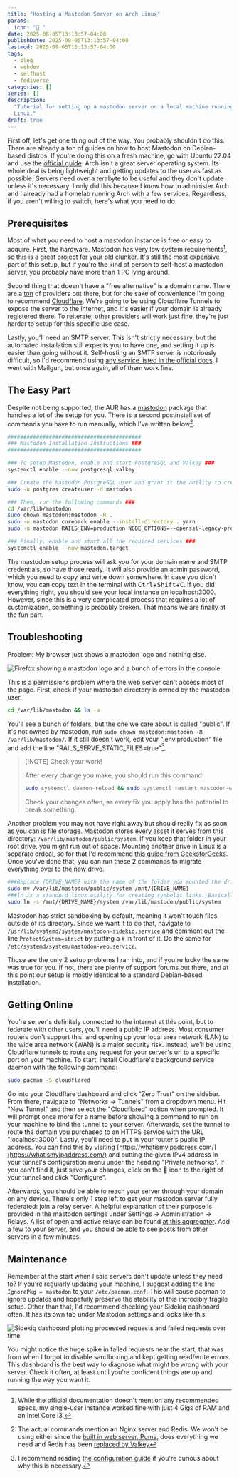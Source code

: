```yaml
---
title: "Hosting a Mastodon Server on Arch Linux"
params:
  icon: " "
date: 2025-08-05T13:13:57-04:00
publishDate: 2025-08-05T13:13:57-04:00
lastmod: 2025-08-05T13:13:57-04:00
tags:
  - blog
  - webdev
  - selfhost
  - fediverse
categories: []
series: []
description:
  "Tutorial for setting up a mastodon server on a local machine running Arch
  Linux."
draft: true
---
```


<!--markdownlint-disable MD025 MD033 MD013 MD036-->

First off, let's get one thing out of the way. You probably shouldn't do this.
There are already a ton of guides on how to host Mastodon on Debian-based
distros. If you're doing this on a fresh machine, go with Ubuntu 22.04 and use
the [official guide](https://docs.joinmastodon.org/admin/prerequisites/). Arch
isn't a great server operating system. Its whole deal is being lightweight and
getting updates to the user as fast as possible. Servers need over a terabyte to
be useful and they don't update unless it's necessary. I only did this because I
know how to administer Arch and I already had a homelab running Arch with a few
services. Regardless, if you aren't willing to switch, here's what you need to
do.

## Prerequisites

Most of what you need to host a mastodon instance is free or easy to acquire.
First, the hardware. Mastodon has very low system requirements[^1], so this is a
great project for your old clunker. It's still the most expensive part of this
setup, but if you're the kind of person to self-host a mastodon server, you
probably have more than 1 PC lying around.

[^1]:
    While the official documentation doesn't mention any recommended specs, my
    single-user instance worked fine with just 4 Gigs of RAM and an Intel Core
    i3.

Second thing that doesn't have a "free alternative" is a domain name. There are
a [ton](https://www.techradar.com/news/best-domain-registrars) of providers out
there, but for the sake of convenience I'm going to recommend
[Cloudflare](https://www.cloudflare.com/products/registrar/). We're going to be
using Cloudflare Tunnels to expose the server to the internet, and it's easier
if your domain is already registered there. To reiterate, other providers will
work just fine, they're just harder to setup for this specific use case.

Lastly, you'll need an SMTP server. This isn't strictly necessary, but the
automated installation still expects you to have one, and setting it up is
easier than going without it. Self-hosting an SMTP server is notoriously
difficult, so I'd recommend using
[any service listed in the official docs](https://docs.joinmastodon.org/user/run-your-own/#so-you-want-to-run-your-own-mastodon-server).
I went with Mailgun, but once again, all of them work fine.

## The Easy Part

Despite not being supported, the AUR has a
[mastodon](https://aur.archlinux.org/packages/mastodon) package that handles a
lot of the setup for you. There is a second postinstall set of commands you have
to run manually, which I've written below[^2].

```sh
##########################################
### Mastodon Installation Instructions ###
##########################################

### To setup Mastodon, enable and start PostgreSQL and Valkey ###
systemctl enable --now postgresql valkey

### Create the Mastodon PostgreSQL user and grant it the ability to create databases with ###
sudo -u postgres createuser -d mastodon

### Then, run the following commands ###
cd /var/lib/mastodon
sudo chown mastodon:mastodon -R .
sudo -u mastodon corepack enable --install-directory . yarn
sudo -u mastodon RAILS_ENV=production NODE_OPTIONS=--openssl-legacy-provider PATH=./:$PATH bundle exec rails mastodon:setup

### Finally, enable and start all the required services ###
systemctl enable --now mastodon.target

```

[^2]:
    The actual commands mention an Nginx server and Redis. We won't be using
    either since the [built in web server, Puma](https://github.com/puma/puma),
    does everything we need and Redis has been
    [replaced by Valkey](https://archlinux.org/news/valkey-to-replace-redis-in-the-extra-repository/)

The mastodon setup process will ask you for your domain name and SMTP
credentials, so have those ready. It will also provide an admin password, which
you need to copy and write down somewhere. In case you didn't know, you can copy
text in the terminal with <kbd>Ctrl</kbd>+<kbd>Shift</kbd>+<kbd>C</kbd>. If you
did everything right, you should see your local instance on localhost:3000.
However, since this is a very complicated process that requires a lot of
customization, something is probably broken. That means we are finally at the
fun part.

## Troubleshooting

Problem: My browser just shows a mastodon logo and nothing else.

![Firefox showing a mastodon logo and a bunch of errors in the console](./images/mastodonLogoHTML.png)

This is a permissions problem where the web server can't access most of the
page. First, check if your mastodon directory is owned by the mastodon user.

```sh
cd /var/lib/mastodon && ls -a
```

You'll see a bunch of folders, but the one we care about is called "public". If
it's not owned by mastodon, run
`sudo chown mastodon:mastodon -R /var/lib/mastodon/`. If it still doesn't work,
edit your ".env.production" file and add the line
"RAILS_SERVE_STATIC_FILES=true"[^3].

> [!NOTE] Check your work!
>
> After every change you make, you should run this command:
>
> ```sh
> sudo systemctl daemon-reload && sudo systemctl restart mastodon-web mastodon-sidekiq mastodon-streaming
> ```
>
> Check your changes often, as every fix you apply has the potential to break
> something.

Another problem you may not have right away but should really fix as soon as you
can is file storage. Mastodon stores every asset it serves from this directory:
`/var/lib/mastodon/public/system`. If you keep that folder in your root drive,
you might run out of space. Mounting another drive in Linux is a separate
ordeal, so for that I'd recommend
[this guide from GeeksforGeeks](https://www.geeksforgeeks.org/linux-unix/how-to-mount-and-unmount-drives-on-linux/).
Once you've done that, you can run these 2 commands to migrate everything over
to the new drive.

```sh
###Replace {DRIVE_NAME} with the name of the folder you mounted the drive to.###
sudo mv /var/lib/mastodon/public/system /mnt/{DRIVE_NAME}
###ln is a standard linux utility for creating symbolic links. Basically shortcuts on Windows.###
sudo ln -s /mnt/{DRIVE_NAME}/system /var/lib/mastodon/public/system
```

Mastodon has strict sandboxing by default, meaning it won't touch files outside
of its directory. Since we want it to do that, navigate to
`/usr/lib/systemd/system/mastodon-sidekiq.service` and comment out the line
`ProtectSystem=strict` by putting a `#` in front of it. Do the same for
`/etc/systemd/system/mastodon-web.service`.

Those are the only 2 setup problems I ran into, and if you're lucky the same was
true for you. If not, there are plenty of support forums out there, and at this
point our setup is mostly identical to a standard Debian-based installation.

## Getting Online

You're server's definitely connected to the internet at this point, but to
federate with other users, you'll need a public IP address. Most consumer
routers don't support this, and opening up your local area network (LAN) to the
wide area network (WAN) is a major security risk. Instead, we'll be using
Cloudflare tunnels to route any request for your server's url to a specific port
on your machine. To start, install Cloudflare's background service daemon with
the following command:

```sh
sudo pacman -S cloudflared
```

Go into your Cloudflare dashboard and click "Zero Trust" on the sidebar. From
there, navigate to "Networks -> Tunnels" from a dropdown menu. Hit "New Tunnel"
and then select the "Cloudflared" option when prompted. It will prompt once more
for a name before showing a command to run on your machine to bind the tunnel to
your server. Afterwards, set the tunnel to route the domain you purchased to an
HTTPS service with the URL "localhost:3000". Lastly, you'll need to put in your
router's public IP address. You can find this by visiting
[https://whatismyipaddress.com/](https://whatismyipaddress.com/) and putting the
given IPv4 address in your tunnel's configuration menu under the heading
"Private networks". If you can't find it, just save your changes, click on the 
icon to the right of your tunnel and click "Configure".

Afterwards, you should be able to reach your server through your domain on any
device. There's only 1 step left to get your mastodon server fully federated:
join a relay server. A helpful explanation of their purpose is provided in the
mastodon settings under Settings -> Administration -> Relays. A list of open and
active relays can be found [at this aggregator](https://relaylist.com/). Add a
few to your server, and you should be able to see posts from other servers in a
few minutes.

## Maintenance

Remember at the start when I said servers don't update unless they need to? If
you're regularly updating your machine, I suggest adding the line
`IgnorePkg = mastodon` to your `/etc/pacman.conf`. This will cause pacman to
ignore updates and hopefully preserve the stability of this incredibly fragile
setup. Other than that, I'd recommend checking your Sidekiq dashboard often. It
has its own tab under Mastodon settings and looks like this:

![Sidekiq dashboard plotting processed requests and failed requests over time](./images/Sidekiq.png)

You might notice the huge spike in failed requests near the start, that was from
when I forgot to disable sandboxing and kept getting read/write errors. This
dashboard is the best way to diagnose what might be wrong with your server.
Check it often, at least until you're confident things are up and running the
way you want it.

[^3]:
    I recommend reading
    [the configuration guide](https://docs.joinmastodon.org/admin/config/#rails_serve_static_files)
    if you're curious about why this is necessary.
